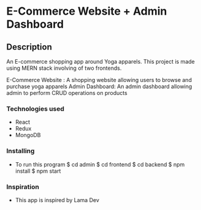 # E-Commerce Website + Admin Dashboard

## Description

An E-commerce shopping app around Yoga apparels. This project is made using MERN stack involving of two frontends.

E-Commerce Website : A shopping website allowing users to browse and purchase yoga apparels
Admin Dashboard: An admin dashboard allowing admin to perform CRUD operations on products

### Technologies used
* React
* Redux
* MongoDB

### Installing
* To run this program
$ cd admin 
$ cd frontend
$ cd backend 
$ npm install
$ npm start


### Inspiration
* This app is inspired by Lama Dev

